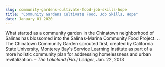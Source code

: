 ```yaml
---
slug: community-gardens-cultivate-food-job-skills-hope
title: "Community Gardens Cultivate Food, Job Skills, Hope"
date: January 01 2020
---
```


 
<p>
  What started as a community garden in the Chinatown neighborhood of Salinas
  has blossomed into the Salinas-Marina Community Food Project. . . The
  Chinatown Community Garden sprouted first, created by California State
  University, Monterey Bay's Service Learning Institute as part of a more
  holistic community plan for addressing homelessness and urban revitalization.
  – <em>The Lakeland (Fla.) Ledger,</em> Jan. 22, 2013
</p>
 
